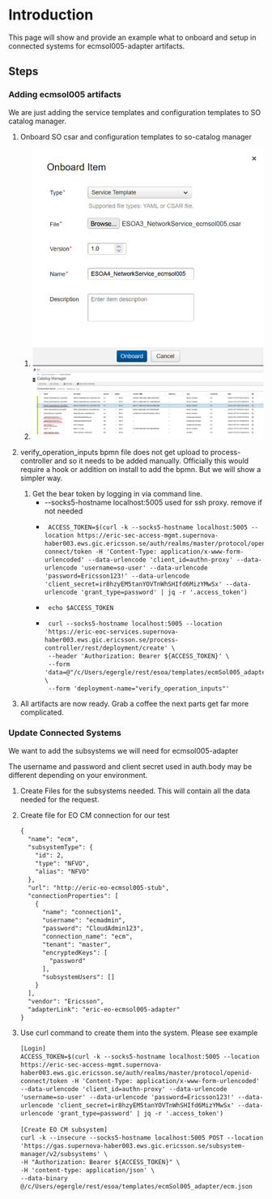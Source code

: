 # Introduction

This page will show and provide an example what to onboard and setup in connected systems for ecmsol005-adapter artifacts.

## Steps
### Adding ecmsol005 artifacts

We are just adding the service templates and configuration templates to SO catalog manager.

1. Onboard SO csar and configuration templates to so-catalog manager
   1. ![onboarding-dialog](../docs/images/onboarding-dialog.png)
   2. ![catalog-artifacts](../docs/images/catalog-manager-artifacts.png)
2. verify_operation_inputs bpmn file does not get upload to process-controller and so it needs to be added manually. Officially this would require a hook or addition on install to add the bpmn. But we will show a simpler way.
   1. Get the bear token by logging in via command line.
      * --socks5-hostname localhost:5005 used for ssh proxy. remove if not needed
      * ````
         ACCESS_TOKEN=$(curl -k --socks5-hostname localhost:5005 --location https://eric-sec-access-mgmt.supernova-haber003.ews.gic.ericsson.se/auth/realms/master/protocol/openid-connect/token -H 'Content-Type: application/x-www-form-urlencoded' --data-urlencode 'client_id=authn-proxy' --data-urlencode 'username=so-user' --data-urlencode 'password=Ericsson123!' --data-urlencode 'client_secret=ir8hzyEM5tanYOVTnWhSHIfd6MizYMwSx' --data-urlencode 'grant_type=password' | jq -r '.access_token')
         ````
      * ````
         echo $ACCESS_TOKEN
         ````
      * ````
         curl --socks5-hostname localhost:5005 --location 'https://eric-eoc-services.supernova-haber003.ews.gic.ericsson.se/process-controller/rest/deployment/create' \
         --header 'Authorization: Bearer ${ACCESS_TOKEN}' \
         --form 'data=@"/c/Users/egergle/rest/esoa/templates/ecmSol005_adapter/verify_operation_inputs.bpmn"' \
         --form 'deployment-name="verify_operation_inputs"'
         ````

3. All artifacts are now ready. Grab a coffee the next parts get far more complicated.

### Update Connected Systems

We want to add the subsystems we will need for ecmsol005-adapter

The username and password and client secret used in auth.body may be different depending on your environment.

1. Create Files for the subsystems needed. This will contain all the data needed for the request.

2. Create file for EO CM connection for our test 

    ````
    {
      "name": "ecm",
      "subsystemType": {
        "id": 2,
        "type": "NFVO",
        "alias": "NFVO"
      },
      "url": "http://eric-eo-ecmsol005-stub",
      "connectionProperties": [
        {
          "name": "connection1",
          "username": "ecmadmin",
          "password": "CloudAdmin123",
          "connection_name": "ecm",
          "tenant": "master",
          "encryptedKeys": [
            "password"
          ],
          "subsystemUsers": []
        }
      ],
      "vendor": "Ericsson",
      "adapterLink": "eric-eo-ecmsol005-adapter"
    }
    ````
5. Use curl command to create them into the system. Please see example 
   ````
   [Login]
   ACCESS_TOKEN=$(curl -k --socks5-hostname localhost:5005 --location https://eric-sec-access-mgmt.supernova-haber003.ews.gic.ericsson.se/auth/realms/master/protocol/openid-connect/token -H 'Content-Type: application/x-www-form-urlencoded' --data-urlencode 'client_id=authn-proxy' --data-urlencode 'username=so-user' --data-urlencode 'password=Ericsson123!' --data-urlencode 'client_secret=ir8hzyEM5tanYOVTnWhSHIfd6MizYMwSx' --data-urlencode 'grant_type=password' | jq -r '.access_token')
         
   [Create EO CM subsystem]
   curl -k --insecure --socks5-hostname localhost:5005 POST --location 'https://gas.supernova-haber003.ews.gic.ericsson.se/subsystem-manager/v2/subsystems' \
   -H "Authorization: Bearer ${ACCESS_TOKEN}" \
   -H 'content-type: application/json' \
   --data-binary @/c/Users/egergle/rest/esoa/templates/ecmSol005_adapter/ecm.json
   ````

